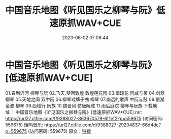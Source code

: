 ﻿---
title: 中国音乐地图《听见国乐之柳琴与阮》低速原抓WAV+CUE
date: 2023-06-02 07:08:44
categories: 古典音乐、新世纪、纯音雅乐
tags: 纯音雅乐
---
# 中国音乐地图《听见国乐之柳琴与阮》[低速原抓WAV+CUE]

01.春到沂河 柳琴与阮
02.飞天.梦回敦煌 敦煌莲花阮
03.惜琼花 阮咸与箫
04.剑器 柳琴
05.天地之间 双中阮
06.柳琴戏牌子曲 柳琴
07.幽远的歌声 中阮与鼓
08.银湖金波 柳琴
09.西域行 阮族
10.魏晋风 仿唐阮咸
11.雨后庭院 柳琴与阮族
下载地址：
中国音乐地图《听见国乐之柳琴与阮》[低速原抓WAV+CUE].rar: https://url27.ctfile.com/f/9388027-863670579-6f1ef2?p=559675
(访问密码: 559675)
瑞鸣音乐: https://url27.ctfile.com/d/9388027-29204837-66d4de?p=559675
(访问密码: 559675)
原文：[链接](https://blog.sina.com.cn/s/blog_1647c7e760103125g.html)